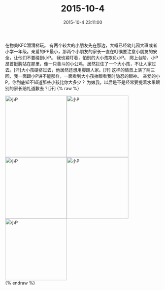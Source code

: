 ﻿---
title: 2015-10-4
date: 2015-10-4 23:11:00
tags:
categories: 妈妈
---
在物美KFC滑滑梯玩。
有两个较大的小朋友先在那边，大概已经幼儿园大班或者小学一年级。亲爱的PP最小，那两个小朋友的家长一直在叮嘱要注意小朋友的安全，让他们不要碰到小P。
我也紧盯着，怕别的大小孩欺负小P。
爬上台阶，小P昂首挺胸站在那里，像一只善斗的小公鸡，居然拦住了一个大小孩，不让人家过去。[汗]大小孩硬挤过去，他居然还想用脚踢人家。[汗]
这样的情景上演了两三回，我一面跟小P讲不能那样，一面看到大小孩抬眼看我时隐忍的眼神。
亲爱的小P，你到底知不知道那些小孩比你大多少？
为娘我，以后是不是经常要提着水果跟别的家长赔礼道歉去？[汗]
{% raw %}
<div style="width:500 px">
<div style="float:left; width:100 px"><img src="/images/微信图片_20171011162020.jpg" width="200" alt="小P"></div>
<div style="float:left; width:100 px"><img src="/images/微信图片_20171011162032.jpg" width="200" alt="小P"></div>
<div style="float:left; width:100 px"><img src="/images/微信图片_20171011162041.jpg" width="200" alt="小P"></div>
<div style="float:left; width:100 px"><img src="/images/微信图片_20171011162050.jpg" width="200" alt="小P"></div>
<div style="float:left; width:100 px"><img src="/images/微信图片_20171011162059.jpg" width="200" alt="小P"></div>
<div style="clear:both"></div>
</div>
{% endraw %}